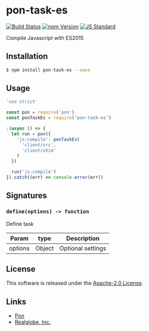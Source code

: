 pon-task-es
==========

<!---
This file is generated by ape-tmpl. Do not update manually.
--->

<!-- Badge Start -->
<a name="badges"></a>

[![Build Status][bd_travis_shield_url]][bd_travis_url]
[![npm Version][bd_npm_shield_url]][bd_npm_url]
[![JS Standard][bd_standard_shield_url]][bd_standard_url]

[bd_repo_url]: https://github.com/realglobe-Inc/pon-task-es
[bd_travis_url]: http://travis-ci.org/realglobe-Inc/pon-task-es
[bd_travis_shield_url]: http://img.shields.io/travis/realglobe-Inc/pon-task-es.svg?style=flat
[bd_travis_com_url]: http://travis-ci.com/realglobe-Inc/pon-task-es
[bd_travis_com_shield_url]: https://api.travis-ci.com/realglobe-Inc/pon-task-es.svg?token=
[bd_license_url]: https://github.com/realglobe-Inc/pon-task-es/blob/master/LICENSE
[bd_codeclimate_url]: http://codeclimate.com/github/realglobe-Inc/pon-task-es
[bd_codeclimate_shield_url]: http://img.shields.io/codeclimate/github/realglobe-Inc/pon-task-es.svg?style=flat
[bd_codeclimate_coverage_shield_url]: http://img.shields.io/codeclimate/coverage/github/realglobe-Inc/pon-task-es.svg?style=flat
[bd_gemnasium_url]: https://gemnasium.com/realglobe-Inc/pon-task-es
[bd_gemnasium_shield_url]: https://gemnasium.com/realglobe-Inc/pon-task-es.svg
[bd_npm_url]: http://www.npmjs.org/package/pon-task-es
[bd_npm_shield_url]: http://img.shields.io/npm/v/pon-task-es.svg?style=flat
[bd_standard_url]: http://standardjs.com/
[bd_standard_shield_url]: https://img.shields.io/badge/code%20style-standard-brightgreen.svg

<!-- Badge End -->


<!-- Description Start -->
<a name="description"></a>

Compile Javascript with ES2015

<!-- Description End -->


<!-- Overview Start -->
<a name="overview"></a>



<!-- Overview End -->


<!-- Sections Start -->
<a name="sections"></a>

<!-- Section from "doc/guides/01.Installation.md.hbs" Start -->

<a name="section-doc-guides-01-installation-md"></a>

Installation
-----

```bash
$ npm install pon-task-es --save
```


<!-- Section from "doc/guides/01.Installation.md.hbs" End -->

<!-- Section from "doc/guides/02.Usage.md.hbs" Start -->

<a name="section-doc-guides-02-usage-md"></a>

Usage
---------

```javascript
'use strict'

const pon = require('pon')
const ponTaskEs = require('pon-task-es')

;(async () => {
  let run = pon({
    'js:compile': ponTaskEs(
      'client/src',
      'client/shim'
    )
  })

  run('js:compile')
}).catch((err) => console.error(err))

```


<!-- Section from "doc/guides/02.Usage.md.hbs" End -->

<!-- Section from "doc/guides/03.Signature.md.hbs" Start -->

<a name="section-doc-guides-03-signature-md"></a>

Signatures
---------


### `define(options) -> function`

Define task

| Param | type | Description |
| ---- | --- | ----------- |
| options | Object |  Optional settings |



<!-- Section from "doc/guides/03.Signature.md.hbs" End -->


<!-- Sections Start -->


<!-- LICENSE Start -->
<a name="license"></a>

License
-------
This software is released under the [Apache-2.0 License](https://github.com/realglobe-Inc/pon-task-es/blob/master/LICENSE).

<!-- LICENSE End -->


<!-- Links Start -->
<a name="links"></a>

Links
------

+ [Pon][pon_url]
+ [Realglobe, Inc.][realglobe,_inc__url]

[pon_url]: https://github.com/realglobe-Inc/pon
[realglobe,_inc__url]: http://realglobe.jp

<!-- Links End -->
